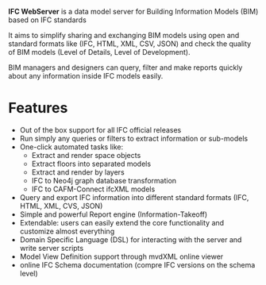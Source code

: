 **IFC WebServer** is a data model server for Building Information Models (BIM) based on IFC standards

It aims to simplify sharing and exchanging BIM models using open and standard formats like (IFC, HTML, XML, CSV, JSON) and check the quality of BIM models (Level of Details, Level of Development).

BIM managers and designers can query, filter and make reports quickly about any information inside IFC models easily.


# Features

-   Out of the box support for all IFC official releases
-   Run simply any queries or filters to extract information or sub-models
-   One-click automated tasks like:
    -   Extract and render space objects
    -   Extract floors into separated models
    -   Extract and render by layers
    -   IFC to Neo4j graph database transformation
    -   IFC to CAFM-Connect ifcXML models
-   Query and export IFC information into different standard formats (IFC, HTML, XML, CVS, JSON)
-   Simple and powerful Report engine (Information-Takeoff)
-   Extendable: users can easily extend the core functionality and customize almost everything
-   Domain Specific Language (DSL) for interacting with the server and write server scripts
-   Model View Definition support through mvdXML online viewer
-   online IFC Schema documentation (compre IFC versions on the schema level)
